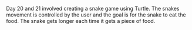 Day 20 and 21 involved creating a snake game using Turtle. The snakes movement is controlled by the user and the goal is for the snake to eat the food. The snake gets longer each time it gets a piece of food.